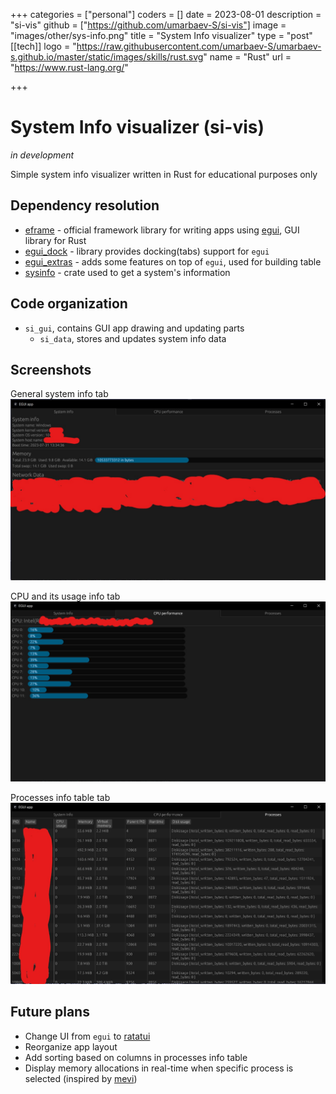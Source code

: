 +++
categories = ["personal"]
coders = []
date = 2023-08-01
description = "si-vis"
github = ["https://github.com/umarbaev-S/si-vis"]
image = "images/other/sys-info.png"
title = "System Info visualizer"
type = "post"
[[tech]]
logo = "https://raw.githubusercontent.com/umarbaev-S/umarbaev-s.github.io/master/static/images/skills/rust.svg"
name = "Rust"
url = "https://www.rust-lang.org/"

+++
# System Info visualizer (si-vis)
*in development*

Simple system info visualizer written in Rust for educational purposes only
## Dependency resolution
- [eframe](https://github.com/emilk/egui/tree/master/crates/eframe) - official framework library for writing apps using [egui](https://github.com/emilk/egui), GUI library for Rust
- [egui_dock](https://github.com/Adanos020/egui_dock) - library provides docking(tabs) support for `egui` 
- [egui_extras](https://docs.rs/egui_extras/latest/egui_extras/) - adds some features on top of `egui`, used for building table
- [sysinfo](https://github.com/GuillaumeGomez/sysinfo) - crate used to get a system's information
## Code organization
- `si_gui`, contains GUI app drawing and updating parts 
	- `si_data`, stores and updates system info data
## Screenshots
General system info tab
![sys-info-tab](./media/si-vis/sys-info-tab.jpg)

CPU and its usage info tab 
![cpu-info-tab](./media/si-vis/cpu-info-tab.jpg)

Processes info table tab
![processes-info-tab](./media/si-vis/processes-info-tab.jpg)
## Future plans
- Change UI from `egui` to [ratatui](https://github.com/ratatui-org/ratatui)
- Reorganize app layout
- Add sorting based on columns in processes info table
- Display memory allocations in real-time when specific process is selected (inspired by [mevi](https://github.com/fasterthanlime/mevi))